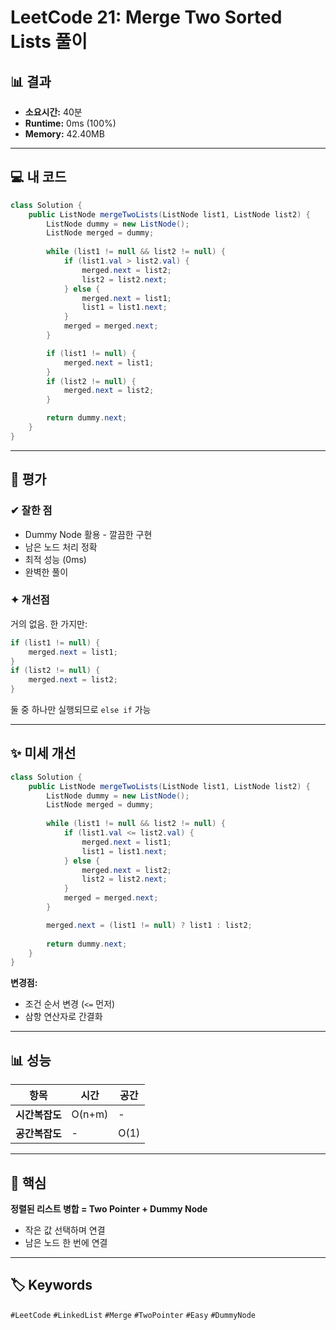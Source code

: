 
# LeetCode 21: Merge Two Sorted Lists 풀이

## 📊 결과
- **소요시간:** 40분
- **Runtime:** 0ms (100%)
- **Memory:** 42.40MB

---

## 💻 내 코드

```java
class Solution {
    public ListNode mergeTwoLists(ListNode list1, ListNode list2) {
        ListNode dummy = new ListNode();
        ListNode merged = dummy;
        
        while (list1 != null && list2 != null) {        
            if (list1.val > list2.val) {
                merged.next = list2;
                list2 = list2.next;
            } else {
                merged.next = list1;
                list1 = list1.next;
            }
            merged = merged.next;
        }

        if (list1 != null) {
            merged.next = list1;
        }
        if (list2 != null) {
            merged.next = list2;
        }

        return dummy.next;
    }
}
````

---

## 📝 평가

### ✔ 잘한 점

- Dummy Node 활용 - 깔끔한 구현
- 남은 노드 처리 정확
- 최적 성능 (0ms)
- 완벽한 풀이

### ✦ 개선점

거의 없음. 한 가지만:

```java
if (list1 != null) {
    merged.next = list1;
}
if (list2 != null) {
    merged.next = list2;
}
```

둘 중 하나만 실행되므로 `else if` 가능

---

## ✨ 미세 개선

```java
class Solution {
    public ListNode mergeTwoLists(ListNode list1, ListNode list2) {
        ListNode dummy = new ListNode();
        ListNode merged = dummy;
        
        while (list1 != null && list2 != null) {
            if (list1.val <= list2.val) {
                merged.next = list1;
                list1 = list1.next;
            } else {
                merged.next = list2;
                list2 = list2.next;
            }
            merged = merged.next;
        }

        merged.next = (list1 != null) ? list1 : list2;
        
        return dummy.next;
    }
}
```

**변경점:**

- 조건 순서 변경 (`<=` 먼저)
- 삼항 연산자로 간결화

---

## 📊 성능

| 항목        | 시간     | 공간   |
| --------- | ------ | ---- |
| **시간복잡도** | O(n+m) | -    |
| **공간복잡도** | -      | O(1) |

---

## 🎯 핵심

**정렬된 리스트 병합 = Two Pointer + Dummy Node**

- 작은 값 선택하며 연결
- 남은 노드 한 번에 연결

---
## 🏷️ Keywords
`#LeetCode` `#LinkedList` `#Merge` `#TwoPointer` `#Easy` `#DummyNode`
